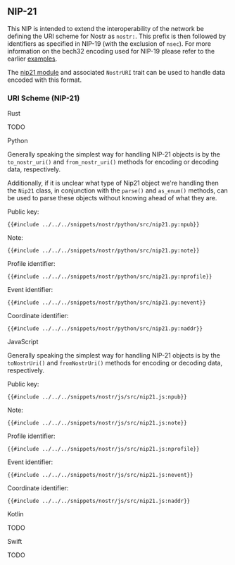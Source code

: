## NIP-21

This NIP is intended to extend the interoperability of the network be defining the URI scheme for Nostr as `nostr:`. 
This prefix is then followed by identifiers as specified in NIP-19 (with the exclusion of `nsec`). 
For more information on the bech32 encoding used for NIP-19 please refer to the earlier [examples](19.md).

The [nip21 module](https://docs.rs/nostr/latest/nostr/nips/nip21/index.html) and associated `NostrURI` trait can be used to handle data encoded with this format.

### URI Scheme (NIP-21)

<custom-tabs category="lang">

<div slot="title">Rust</div>
<section>

TODO

</section>

<div slot="title">Python</div>
<section>

Generally speaking the simplest way for handling NIP-21 objects is by the `to_nostr_uri()` and `from_nostr_uri()` methods for encoding or decoding data, respectively. 

Additionally, if it is unclear what type of Nip21 object we're handling then the `Nip21` class, 
in conjunction with the `parse()` and `as_enum()` methods, can be used to parse these objects without knowing ahead of what they are.

Public key:

```python,ignore
{{#include ../../../snippets/nostr/python/src/nip21.py:npub}}
```

Note:

```python,ignore
{{#include ../../../snippets/nostr/python/src/nip21.py:note}}
```

Profile identifier:

```python,ignore
{{#include ../../../snippets/nostr/python/src/nip21.py:nprofile}}
```

Event identifier:

```python,ignore
{{#include ../../../snippets/nostr/python/src/nip21.py:nevent}}
```

Coordinate identifier:

```python,ignore
{{#include ../../../snippets/nostr/python/src/nip21.py:naddr}}
```

</section>

<div slot="title">JavaScript</div>
<section>

Generally speaking the simplest way for handling NIP-21 objects is by the `toNostrUri()` and `fromNostrUri()` methods for encoding or decoding data, respectively.


Public key:

```javascript,ignore
{{#include ../../../snippets/nostr/js/src/nip21.js:npub}}
```

Note:

```javascript,ignore
{{#include ../../../snippets/nostr/js/src/nip21.js:note}}
```

Profile identifier:

```javascript,ignore
{{#include ../../../snippets/nostr/js/src/nip21.js:nprofile}}
```

Event identifier:

```javascript,ignore
{{#include ../../../snippets/nostr/js/src/nip21.js:nevent}}
```

Coordinate identifier:

```javascript,ignore
{{#include ../../../snippets/nostr/js/src/nip21.js:naddr}}
```

</section>

<div slot="title">Kotlin</div>
<section>

TODO

</section>

<div slot="title">Swift</div>
<section>

TODO

</section>
</custom-tabs>
